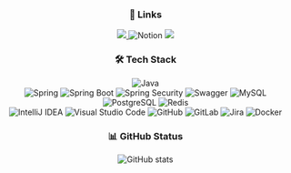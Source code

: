 <h3 align="center"><b>🔗 Links</b></h3>
<div align = "center">
  <a href="https://olzlml.tistory.com/" target="_blank">
    <img src="https://img.shields.io/badge/Tistory-000000.svg?style=for-the-badge&logo=Tistory&logoColor=white"/>
  </a>
  <img alt="Notion" src ="https://img.shields.io/badge/Notion-000000.svg?&style=for-the-badge&logo=Notion&logoColor=white"/>
  <a href="https://www.instagram.com/1zzimy" target="_blank">
    <img src="https://img.shields.io/badge/Instagram-FF0069.svg?style=for-the-badge&logo=Instagram&logoColor=white"/>
  </a>
</div>
<h3 align="center"><b>🛠 Tech Stack</b></h3>
<div align = "center">
  <img alt="Java" src="https://img.shields.io/badge/Java-007396.svg?&style=for-the-badge&logo=JAVA&logoColor=white"/><br>
  <img alt="Spring" src ="https://img.shields.io/badge/Spring-6DB33F.svg?&style=for-the-badge&logo=Spring&logoColor=white"/>
  <img alt="Spring Boot" src ="https://img.shields.io/badge/Spring Boot-6DB33F.svg?&style=for-the-badge&logo=SpringBoot&logoColor=white"/>
  <img alt="Spring Security" src ="https://img.shields.io/badge/Spring Security-6DB33F.svg?&style=for-the-badge&logo=SpringSecurity&logoColor=white"/>
  <img alt="Swagger" src ="https://img.shields.io/badge/Swagger-85EA2D.svg?&style=for-the-badge&logo=swagger&logoColor=white"/>
  <img alt="MySQL" src ="https://img.shields.io/badge/MySQL-4479A1.svg?&style=for-the-badge&logo=MySQL&logoColor=white"/>
  <img alt="PostgreSQL" src ="https://img.shields.io/badge/PostgreSQL-4169E1.svg?&style=for-the-badge&logo=PostgreSQL&logoColor=white"/>
  <img alt="Redis" src ="https://img.shields.io/badge/Redis-FF4438.svg?&style=for-the-badge&logo=Redis&logoColor=white"/>
</div>
<div align="center">
  <img alt="IntelliJ IDEA" src ="https://img.shields.io/badge/IntelliJ IDEA-000000.svg?&style=for-the-badge&logo=intellijidea&logoColor=white"/>
  <img alt="Visual Studio Code" src ="https://img.shields.io/badge/Visual Studio Code-007ACC.svg?&style=for-the-badge&logo=VisualstudioCode&logoColor=white"/>
  <img alt="GitHub" src ="https://img.shields.io/badge/GitHub-181717.svg?&style=for-the-badge&logo=GitHub&logoColor=white"/>
  <img alt="GitLab" src ="https://img.shields.io/badge/GitLab-FC6D26.svg?&style=for-the-badge&logo=GitLab&logoColor=white"/>
  <img alt="Jira" src ="https://img.shields.io/badge/Jira-0052CC.svg?&style=for-the-badge&logo=Jira&logoColor=white"/>
  <img alt="Docker" src ="https://img.shields.io/badge/Docker-2496ED.svg?&style=for-the-badge&logo=Docker&logoColor=white"/>
</div>

<h3 align="center"><b>📊 GitHub Status</b></h3>
<div align="center">
  
  ![GitHub stats](https://github-readme-stats.vercel.app/api?username=1zzimy&hide=contribs,prs&show_icons=true&theme=dark)
</div>
